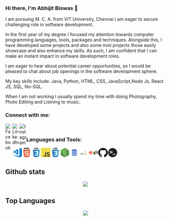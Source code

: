 ### Hi there, I'm Abhijit Biswas 👋

I am pursuing M. C. A. from VIT University, Chennai.I am eager to secure challenging role in software development.

In the first year of my degree I focused my attention towards computer programming languages, tools, packages and techniques. Alongside this, I have developed some projects and also some mini projects those easily showcase and also enhance my skills. As such, I am confident that I can make an instant impact in software development roles.

I am eager to hear about potential career opportunities, so I would be pleased to chat about job openings in the software development sphere.

My key skills include: Java, Python, HTML, CSS, JavaScript,Node Js, React JS, SQL, No-SQL.

When I am not working I usually spend my time with doing Photography, Photo Editing and Listning to music.

### Connect with me:

<a href="https://www.facebook.com/profile.php?id=100005429806880"><img align="left" alt="Facebook" src="https://cdn.jsdelivr.net/npm/simple-icons@4.24.0/icons/facebook.svg" width="22px" style="background-color: white;" /></a>
<a href="https://www.linkedin.com/in/abhijit-biswas-0975351a5/"><img align="left" alt="LinkedIn" src="https://cdn.jsdelivr.net/npm/simple-icons@v3/icons/linkedin.svg" width="22px" /></a>
<a href="https://www.instagram.com/abhi.jit12/"><img align="left" alt="Instagram" src="https://cdn.jsdelivr.net/npm/simple-icons@v3/icons/instagram.svg" width="22px" /></a>
<br/>

### Languages and Tools:
<a href="https://code.visualstudio.com/"><img align="left" alt="Visual Studio Code" src="https://raw.githubusercontent.com/github/explore/80688e429a7d4ef2fca1e82350fe8e3517d3494d/topics/visual-studio-code/visual-studio-code.png" width="30px" /></a>
<a href="https://developer.mozilla.org/en-US/docs/Web/Guide/HTML/HTML5"><img align="left" alt="HTML5" src="https://raw.githubusercontent.com/github/explore/80688e429a7d4ef2fca1e82350fe8e3517d3494d/topics/html/html.png" width="30px" /></a>
<a href="https://developer.mozilla.org/en-US/docs/Web/CSS"><img align="left" alt="CSS3" src="https://raw.githubusercontent.com/github/explore/80688e429a7d4ef2fca1e82350fe8e3517d3494d/topics/css/css.png" width="30px" /></a>
<a href="https://www.javascript.com/"><img align="left" alt="JavaScript" src="https://raw.githubusercontent.com/github/explore/80688e429a7d4ef2fca1e82350fe8e3517d3494d/topics/javascript/javascript.png" width="30px" /></a>
<a href="https://reactjs.org/"><img align="left" alt="React" src="https://raw.githubusercontent.com/github/explore/80688e429a7d4ef2fca1e82350fe8e3517d3494d/topics/css/css.png" width="30px" /></a>
<a href="https://nodejs.org/en/"><img align="left" alt="Node.js" src="https://raw.githubusercontent.com/github/explore/80688e429a7d4ef2fca1e82350fe8e3517d3494d/topics/nodejs/nodejs.png" width="30px" /></a>
<a href="https://www.javatpoint.com/sql-tutorial#:~:text=SQL%20stands%20for%20Structured%20Query,%2C%20and%20modifying%20rows%2C%20etc."><img align="left" alt="SQL" src="https://raw.githubusercontent.com/github/explore/80688e429a7d4ef2fca1e82350fe8e3517d3494d/topics/sql/sql.png" width="30px" /></a>
<a href="https://www.mysql.com/"><img align="left" alt="MySQL" src="https://raw.githubusercontent.com/github/explore/80688e429a7d4ef2fca1e82350fe8e3517d3494d/topics/mysql/mysql.png" width="30px" /></a>
<a href="https://git-scm.com/"><img align="left" alt="Git" src="https://raw.githubusercontent.com/github/explore/80688e429a7d4ef2fca1e82350fe8e3517d3494d/topics/git/git.png" width="30px" /></a>
<a href="https://github.com/"><img align="left" alt="Github" src="https://raw.githubusercontent.com/github/explore/78df643247d429f6cc873026c0622819ad797942/topics/github/github.png" width="30px" /></a>
<a href="https://www.microsoft.com/en-us/p/windows-terminal/9n0dx20hk701?activetab=pivot:overviewtab"><img align="left" alt="Terminal" src="https://raw.githubusercontent.com/github/explore/80688e429a7d4ef2fca1e82350fe8e3517d3494d/topics/terminal/terminal.png" width="30px" /></a>

<br/>
<br/>
<div>

## Github stats
 <p align="center"> 
<img src="https://github-readme-stats.vercel.app/api?username=abhijit99biswas&&show_icons=true&title_color=ffffff&icon_color=bb2acf&text_color=daf7dc&bg_color=151515"/>
</p>


## Top Languages
 <p align="center"> 
<img src="https://github-readme-stats-aj8vj7k8x.vercel.app/api/top-langs/?username=abhijit99biswas&layout=compact&title_color=ffc857&icon_color=8ac926&text_color=daf7dc&bg_color=151515&card_width=400"/>
</p>


</div>


<!---
abhijit99biswas/abhijit99biswas is a ✨ special ✨ repository because its `README.md` (this file) appears on your GitHub profile.
You can click the Preview link to take a look at your changes.
--->
